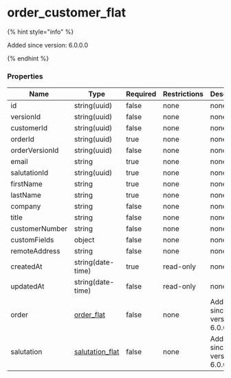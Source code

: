 
# order_customer_flat

{% hint style="info" %}

Added since version: 6.0.0.0

{% endhint %}

### Properties

|Name|Type|Required|Restrictions|Description|
|---|---|---|---|---|
|id|string(uuid)|false|none|none|
|versionId|string(uuid)|false|none|none|
|customerId|string(uuid)|false|none|none|
|orderId|string(uuid)|true|none|none|
|orderVersionId|string(uuid)|false|none|none|
|email|string|true|none|none|
|salutationId|string(uuid)|true|none|none|
|firstName|string|true|none|none|
|lastName|string|true|none|none|
|company|string|false|none|none|
|title|string|false|none|none|
|customerNumber|string|false|none|none|
|customFields|object|false|none|none|
|remoteAddress|string|false|none|none|
|createdAt|string(date-time)|true|read-only|none|
|updatedAt|string(date-time)|false|read-only|none|
|order|[order_flat](/schema/order_flat.md)|false|none|Added since version: 6.0.0.0|
|salutation|[salutation_flat](/schema/salutation_flat.md)|false|none|Added since version: 6.0.0.0|
